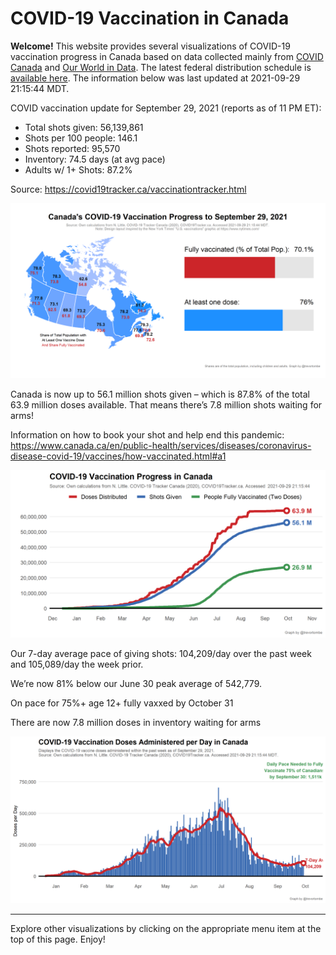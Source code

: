 COVID-19 Vaccination in Canada
==============================

**Welcome!** This website provides several visualizations of COVID-19
vaccination progress in Canada based on data collected mainly from
[COVID Canada](https://covid19tracker.ca/vaccinationtracker.html) and
[Our World in Data](https://ourworldindata.org/covid-vaccinations). The
latest federal distribution schedule is [available
here](https://www.canada.ca/en/public-health/services/diseases/2019-novel-coronavirus-infection/prevention-risks/covid-19-vaccine-treatment/vaccine-rollout.html).
The information below was last updated at 2021-09-29 21:15:44 MDT.

COVID vaccination update for September 29, 2021 (reports as of 11 PM
ET):

-   Total shots given: 56,139,861
-   Shots per 100 people: 146.1
-   Shots reported: 95,570
-   Inventory: 74.5 days (at avg pace)
-   Adults w/ 1+ Shots: 87.2%

Source:
<a href="https://covid19tracker.ca/vaccinationtracker.html" class="uri">https://covid19tracker.ca/vaccinationtracker.html</a>

![](Plots/plot_main.png)

Canada is now up to 56.1 million shots given – which is 87.8% of the
total 63.9 million doses available. That means there’s 7.8 million shots
waiting for arms!

Information on how to book your shot and help end this pandemic:
<a href="https://www.canada.ca/en/public-health/services/diseases/coronavirus-disease-covid-19/vaccines/how-vaccinated.html#a1" class="uri">https://www.canada.ca/en/public-health/services/diseases/coronavirus-disease-covid-19/vaccines/how-vaccinated.html#a1</a>

![](Plots/plot_total.png)

Our 7-day average pace of giving shots: 104,209/day over the past week
and 105,089/day the week prior.

We’re now 81% below our June 30 peak average of 542,779.

On pace for 75%+ age 12+ fully vaxxed by October 31

There are now 7.8 million doses in inventory waiting for arms

![](Plots/pace_national.png)

------------------------------------------------------------------------

Explore other visualizations by clicking on the appropriate menu item at
the top of this page. Enjoy!
